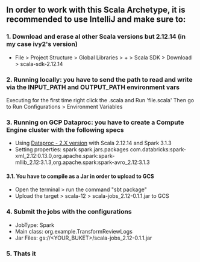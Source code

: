 ## In order to work with this Scala Archetype, it is recommended to use IntelliJ and make sure to: 

### 1. Download and erase al other Scala versions but 2.12.14 (in my case ivy2's version)

  - File > Project Structure > Global Libraries > + > Scala SDK > Download > scala-sdk-2.12.14

### 2. Running locally: you have to send the path to read and write via the INPUT_PATH and OUTPUT_PATH environment vars

Executing for the first time right click the .scala and Run 'file.scala'
Then go to Run Configurations > Environment Variables

### 3. Running on GCP Dataproc: you have to create a Compute Engine cluster with the following specs

  - Using [Dataproc - 2.X version](https://cloud.google.com/dataproc/docs/concepts/versioning/dataproc-release-2.0) with Scala 2.12.14 and Spark 3.1.3
  - Setting properties: spark spark.jars.packages com.databricks:spark-xml_2.12:0.13.0,org.apache.spark:spark-mllib_2.12:3.1.3,org.apache.spark:spark-avro_2.12:3.1.3

#### 3.1. You have to compile as a Jar in order to upload to GCS

  - Open the terminal > run the command "sbt package"
  - Upload the target > scala-12 > scala-jobs_2.12-0.1.1.jar to GCS

### 4. Submit the jobs with the configurations

  - JobType: Spark
  - Main class: org.example.TransformReviewLogs
  - Jar Files: gs://<YOUR_BUKET>/scala-jobs_2.12-0.1.1.jar

### 5. Thats it